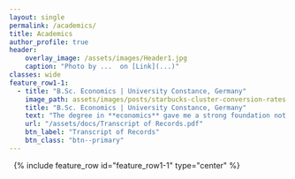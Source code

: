 ```yaml
---
layout: single
permalink: /academics/
title: Academics
author_profile: true
header:
    overlay_image: /assets/images/Header1.jpg
    caption: "Photo by ...  on [Link](...)"
classes: wide
feature_row1-1:
  - title: "B.Sc. Economics | University Constance, Germany"
    image_path: assets/images/posts/starbucks-cluster-conversion-rates.png
    title: "B.Sc. Economics | University Constance, Germany"
    text: "The degree in **economics** gave me a strong foundation not only in economic models and principles but also in **business studies** like Marketing, Finance, Accounting and Organization. By its **quantitative specialization** I gained knowledge in statistics and econometrics as well as the ability of **strong analytical thinking**."
    url: "/assets/docs/Transcript of Records.pdf"
    btn_label: "Transcript of Records"
    btn_class: "btn--primary"
---
```


&nbsp;
{% include feature_row id="feature_row1-1" type="center" %}
